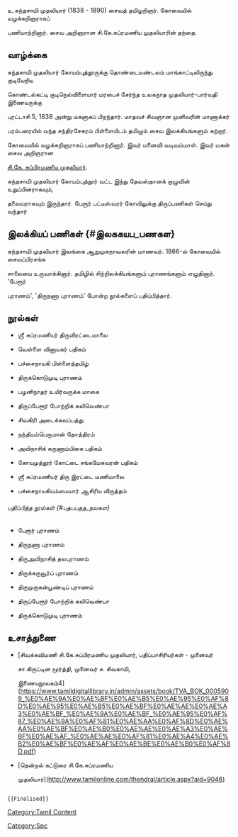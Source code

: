 உ.கந்தசாமி முதலியார் (1838 - 1890) சைவத் தமிழறிஞர். கோவையில் வழக்கறிஞராகப்
பணியாற்றினார். சைவ அறிஞரான சி.கே.சுப்ரமணிய முதலியாரின் தந்தை.

## வாழ்க்கை

கந்தசாமி முதலியார் கோயம்புத்தூருக்கு தொண்டைமண்டலம் மாங்காட்டிலிருந்து குடியேறிய
கொண்டல்கட்டி குடிநெல்விளையார் மரபைச் சேர்ந்த உலகநாத முதலியார்-பார்வதி இணையருக்கு
புரட்டாசி 5, 1838 அன்று மகனாகப் பிறந்தார். மாதவச் சிவஞான முனிவரின் மாணாக்கர்
பரம்பரையில் வந்த சந்திரசேகரம் பிள்ளையிடம் தமிழும் சைவ இலக்கியங்களும் கற்றார்.

கோவையில் வழக்கறிஞராகப் பணியாற்றினார். இவர் மனைவி வடிவம்மாள். இவர் மகன் சைவ அறிஞரான
[சி.கே. சுப்பிரமணிய முதலியார்](சி.கே._சுப்பிரமணிய_முதலியார் "wikilink").

கந்தசாமி முதலியார் கோயம்புத்தூர் வட்ட இந்து தேவஸ்தானக் குழுவின் உறுப்பினராகவும்,
தலைவராகவும் இருந்தார். பேரூர் பட்டீஸ்வரர் கோவிலுக்கு திருப்பணிகள் செய்து வந்தார்

## இலக்கியப் பணிகள் {#இலககயப_பணகள}

கந்தசாமி முதலியார் இலங்கை ஆறுமுகநாவலரின் மாணவர். 1866-ல் கோவையில் சைவப்பிரசங்க
சாலையை உருவாக்கினார். தமிழில் சிற்றிலக்கியங்களும் புராணங்களும் எழுதினார். \'பேரூர்
புராணம்\', \'திருநணா புராணம்\' போன்ற நூல்களைப் பதிப்பித்தார்.

## நூல்கள்

-   ஶ்ரீ சுப்ரமணியர் திருவிரட்டைமாலை
-   வெள்ளை வினாயகர் பதிகம்
-   பச்சைநாயகி பிள்ளைத்தமிழ்
-   திருக்கொடுமுடி புராணம்
-   பழனிநாதர் உயிர்வருக்க மாகை
-   திருப்பேரூர் போற்றிக் கலிவெண்பா
-   சிவகிரி அடைக்கலப்பத்து
-   நந்தியம்பெருமான் தோத்திரம்
-   அவிநாசிக் கருணாம்பிகை பதிகம்
-   கோயமுத்தூர் கோட்டை சங்கமேசுவரன் பதிகம்
-   ஶ்ரீ சுப்ரமணியர் திரு இரட்டை மணிமாலை
-   பச்சைநாயகியம்மையார் ஆசிரிய விருத்தம்

###### பதிப்பித்த நூல்கள் {#பதபபதத_நலகள}

-   பேரூர் புராணம்
-   திருநணா புராணம்
-   திருஅவிநாசித் தலபுராணம்
-   திருக்கருவூர்ப் புராணம்
-   திருமுருகன்பூண்டிப் புராணம்
-   திருப்பேரூர் போற்றிக் கலிவெண்பா
-   திருக்கொடுமுடி புராணம்

## உசாத்துணை

-   [சிவக்கவிமணி சி.கே.சுப்பிரமணிய முதலியார், பதிப்பாசிரியர்கள் - முனைவர்
    சா.கிருட்டின மூர்த்தி, முனைவர் ச. சிவகாமி,
    இணையநூலகம்4](https://www.tamildigitallibrary.in/admin/assets/book/TVA_BOK_0005909_%E0%AE%9A%E0%AE%BF%E0%AE%B5%E0%AE%95%E0%AF%8D%E0%AE%95%E0%AE%B5%E0%AE%BF%E0%AE%AE%E0%AE%A3%E0%AE%BF_%E0%AE%9A%E0%AE%BF_%E0%AE%95%E0%AF%87_%E0%AE%9A%E0%AF%81%E0%AE%AA%E0%AF%8D%E0%AE%AA%E0%AE%BF%E0%AE%B0%E0%AE%AE%E0%AE%A3%E0%AE%BF%E0%AE%AF_%E0%AE%AE%E0%AF%81%E0%AE%A4%E0%AE%B2%E0%AE%BF%E0%AE%AF%E0%AE%BE%E0%AE%B0%E0%AF%8D.pdf)
-   [தென்றல் கட்டுரை சி.கே.சுப்ரமணிய
    முதலியார்](http://www.tamilonline.com/thendral/article.aspx?aid=9046)

```{=mediawiki}
{{Finalised}}
```
[Category:Tamil Content](Category:Tamil_Content "wikilink")
[Category:Spc](Category:Spc "wikilink")
